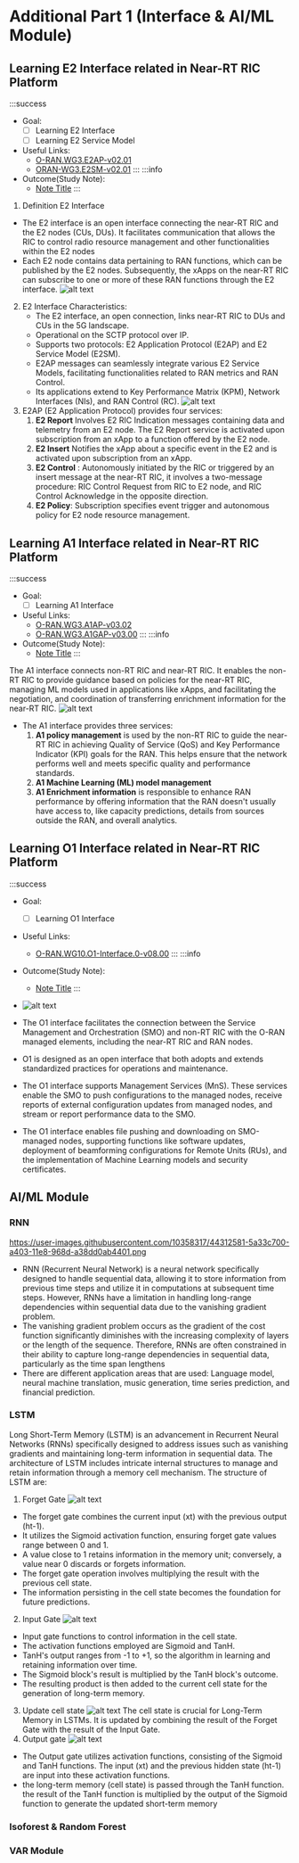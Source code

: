 
# Additional Part 1 (Interface & AI/ML Module)

## Learning E2 Interface related in Near-RT RIC Platform

:::success
- Goal:
    - [ ] Learning E2 Interface
    - [ ] Learning E2 Service Model
- Useful Links:
    - [O-RAN.WG3.E2AP-v02.01](https://www.o-ran.org/specifications)
    - [ORAN-WG3.E2SM-v02.01](https://www.o-ran.org/specifications)
:::
:::info
- Outcome(Study Note):
    - [Note Title](Link)
:::

1. Definition E2 Interface 
- The E2 interface is an open interface connecting the near-RT RIC and the E2 nodes (CUs, DUs). It facilitates communication that allows the RIC to control radio resource management and other functionalities within the E2 nodes
- Each E2 node contains data pertaining to RAN functions, which can be published by the E2 nodes. Subsequently, the xApps on the near-RT RIC can subscribe to one or more of these RAN functions through the E2 interface.
![alt text](https://github.com/bmw-ece-ntust/internship/blob/9a0b4de834b9b78be08a912f975ae46b6c0c6fda/images/E2%20Interface.png)
2. E2 Interface Characteristics:
    - The E2 interface, an open connection, links near-RT RIC to DUs and CUs in the 5G landscape.
    - Operational on the SCTP protocol over IP.
    - Supports two protocols: E2 Application Protocol (E2AP) and E2 Service Model (E2SM).
    - E2AP messages can seamlessly integrate various E2 Service Models, facilitating functionalities related to RAN metrics and RAN Control.
    - Its applications extend to Key Performance Matrix (KPM), Network Interfaces (NIs), and RAN Control (RC).
![alt text](https://github.com/bmw-ece-ntust/internship/blob/e4b29e5bf8b9795aac690a41acedfc02a2b3ca23/images/E2AP.png)
3.  E2AP (E2 Application Protocol) provides four services:
    1. **E2 Report**   Involves E2 RIC Indication messages containing data and telemetry from an E2 node. The E2 Report service is activated upon subscription from an xApp to a function offered by the E2 node.
    2. **E2 Insert**  Notifies the xApp about a specific event in the E2 and is activated upon subscription from an xApp.
    3. **E2 Control** : Autonomously initiated by the RIC or triggered by an insert message at the near-RT RIC, it involves a two-message procedure: RIC Control Request from RIC to E2 node, and RIC Control Acknowledge in the opposite direction.
    4. **E2 Policy**: Subscription specifies event trigger and autonomous policy for E2 node resource management.

## Learning A1 Interface related in Near-RT RIC Platform
:::success
- Goal:
    - [ ] Learning A1 Interface
- Useful Links:
    - [O-RAN.WG3.A1AP-v03.02](https://www.o-ran.org/specifications)
    - [O-RAN.WG3.A1GAP-v03.00](https://www.o-ran.org/specifications)
:::
:::info
- Outcome(Study Note):
    - [Note Title](Link)
:::

The A1 interface connects non-RT RIC and near-RT RIC. It enables the non-RT RIC to provide guidance based on policies for the near-RT RIC, managing ML models used in applications like xApps, and facilitating the negotiation,  and coordination of transferring enrichment information for the near-RT RIC.
![alt text](https://github.com/bmw-ece-ntust/internship/blob/a9b3fac1e51b03e4f026395e16aa69ea42be4fb9/images/A1%20interface.png)
- The A1 interface provides three services:
    1. **A1 policy management** is used by the non-RT RIC to guide the near-RT RIC in achieving Quality of Service (QoS) and Key Performance Indicator (KPI) goals for the RAN. This helps ensure that the network performs well and meets specific quality and performance standards.
    2. **A1 Machine Learning (ML) model management**
    3. **A1 Enrichment information**  is responsible to enhance RAN performance by offering information that the RAN doesn't usually have access to, like capacity predictions, details from sources outside the RAN, and overall analytics.

## Learning O1 Interface related in Near-RT RIC Platform
:::success
- Goal:
    - [ ] Learning O1 Interface
- Useful Links:
    - [O-RAN.WG10.O1-Interface.0-v08.00](https://www.o-ran.org/specifications)
:::
:::info
- Outcome(Study Note):
    - [Note Title](Link)
:::

- ![alt text](https://github.com/bmw-ece-ntust/internship/blob/2a3a854d66e1c2d83b24e6fde5fe00a91ad20416/images/O1-SMO.png)
- The O1 interface facilitates the connection between the Service Management and Orchestration (SMO) and non-RT RIC with the O-RAN managed elements, including the near-RT RIC and RAN nodes. 
- O1 is designed as an open interface that both adopts and extends standardized practices for operations and maintenance. 
- The O1 interface supports Management Services (MnS). These services enable the SMO to push configurations to the managed nodes, receive reports of external configuration updates from managed nodes, and stream or report performance data to the SMO.
- The O1 interface enables file pushing and downloading on SMO-managed nodes, supporting functions like software updates, deployment of beamforming configurations for Remote Units (RUs), and the implementation of Machine Learning models and security certificates.


## AI/ML Module
### RNN
https://user-images.githubusercontent.com/10358317/44312581-5a33c700-a403-11e8-968d-a38dd0ab4401.png
- RNN (Recurrent Neural Network) is a neural network specifically designed to handle sequential data, allowing it to store information from previous time steps and utilize it in computations at subsequent time steps. However, RNNs have a limitation in handling long-range dependencies within sequential data due to the vanishing gradient problem. 
- The vanishing gradient problem occurs as the gradient of the cost function significantly diminishes with the increasing complexity of layers or the length of the sequence. Therefore, RNNs are often constrained in their ability to capture long-range dependencies in sequential data, particularly as the time span lengthens
- There are different application areas that are used: Language model, neural machine translation, music generation, time series prediction, and financial prediction.


### LSTM
Long Short-Term Memory (LSTM) is an advancement in Recurrent Neural Networks (RNNs) specifically designed to address issues such as vanishing gradients and maintaining long-term information in sequential data. The architecture of LSTM includes intricate internal structures to manage and retain information through a memory cell mechanism. The structure of LSTM are:

1. Forget Gate
![alt text](https://github.com/bmw-ece-ntust/internship/blob/a8da115d2833b7e6618ab0c329cc22481e576990/images/forget_cell.png)
- The forget gate combines the current input (xt) with the previous output (ht-1).
- It utilizes the Sigmoid activation function, ensuring forget gate values range between 0 and 1.
- A value close to 1 retains information in the memory unit; conversely, a value near 0 discards or forgets information.
- The forget gate operation involves multiplying the result with the previous cell state.
- The information persisting in the cell state becomes the foundation for future predictions.

2. Input Gate
![alt text](https://github.com/bmw-ece-ntust/internship/blob/a8da115d2833b7e6618ab0c329cc22481e576990/images/inputcell.png)
- Input gate functions to control information in the cell state.
- The activation functions employed are Sigmoid and TanH.
- TanH's output ranges from -1 to +1, so the algorithm in learning and retaining information over time.
- The Sigmoid block's result is multiplied by the TanH block's outcome.
- The resulting product is then added to the current cell state for the generation of long-term memory.

3. Update cell state
![alt text](https://github.com/bmw-ece-ntust/internship/blob/a8da115d2833b7e6618ab0c329cc22481e576990/images/update_cell.png)
The cell state is crucial for Long-Term Memory in LSTMs. It is updated by combining the result of the Forget Gate with the result of the Input Gate.
4. Output gate
![alt text](https://github.com/bmw-ece-ntust/internship/blob/a8da115d2833b7e6618ab0c329cc22481e576990/images/output_cell.png)

- The Output gate utilizes activation functions, consisting of the Sigmoid and TanH functions. The input (xt) and the previous hidden state (ht-1) are input into these activation functions. 
- the long-term memory (cell state) is passed through the TanH function. the result of the TanH function is multiplied by the output of the Sigmoid function to generate the updated short-term memory


### Isoforest & Random Forest

### VAR Module
